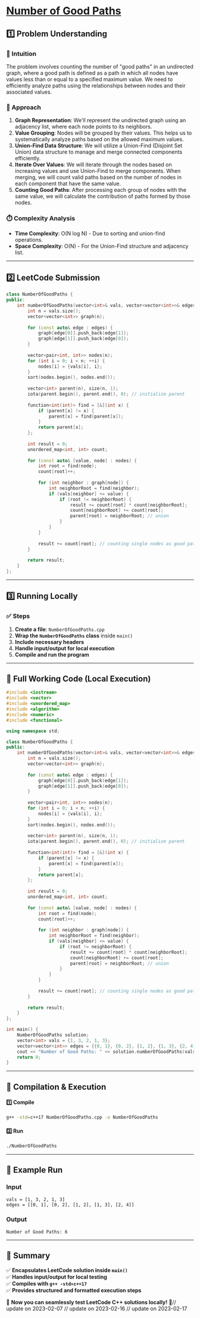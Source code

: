 # **[Number of Good Paths](https://leetcode.com/problems/number-of-good-paths/description/)**  

## **1️⃣ Problem Understanding**  
### **📌 Intuition**  
The problem involves counting the number of "good paths" in an undirected graph, where a good path is defined as a path in which all nodes have values less than or equal to a specified maximum value. We need to efficiently analyze paths using the relationships between nodes and their associated values.

### **🚀 Approach**  
1. **Graph Representation**: We'll represent the undirected graph using an adjacency list, where each node points to its neighbors.
2. **Value Grouping**: Nodes will be grouped by their values. This helps us to systematically analyze paths based on the allowed maximum values.
3. **Union-Find Data Structure**: We will utilize a Union-Find (Disjoint Set Union) data structure to manage and merge connected components efficiently.
4. **Iterate Over Values**: We will iterate through the nodes based on increasing values and use Union-Find to merge components. When merging, we will count valid paths based on the number of nodes in each component that have the same value.
5. **Counting Good Paths**: After processing each group of nodes with the same value, we will calculate the contribution of paths formed by those nodes.

### **⏱️ Complexity Analysis**  
- **Time Complexity**: O(N log N) - Due to sorting and union-find operations.  
- **Space Complexity**: O(N) - For the Union-Find structure and adjacency list.  

---  

## **2️⃣ LeetCode Submission**  
```cpp
class NumberOfGoodPaths {
public:
    int numberOfGoodPaths(vector<int>& vals, vector<vector<int>>& edges) {
        int n = vals.size();
        vector<vector<int>> graph(n);
        
        for (const auto& edge : edges) {
            graph[edge[0]].push_back(edge[1]);
            graph[edge[1]].push_back(edge[0]);
        }
        
        vector<pair<int, int>> nodes(n);
        for (int i = 0; i < n; ++i) {
            nodes[i] = {vals[i], i};
        }
        sort(nodes.begin(), nodes.end());
        
        vector<int> parent(n), size(n, 1);
        iota(parent.begin(), parent.end(), 0); // initialize parent
        
        function<int(int)> find = [&](int x) {
            if (parent[x] != x) {
                parent[x] = find(parent[x]);
            }
            return parent[x];
        };
        
        int result = 0;
        unordered_map<int, int> count;
        
        for (const auto& [value, node] : nodes) {
            int root = find(node);
            count[root]++;
            
            for (int neighbor : graph[node]) {
                int neighborRoot = find(neighbor);
                if (vals[neighbor] <= value) {
                    if (root != neighborRoot) {
                        result += count[root] * count[neighborRoot];
                        count[neighborRoot] += count[root];
                        parent[root] = neighborRoot; // union
                    }
                }
            }
            
            result += count[root]; // counting single nodes as good paths
        }
        
        return result;
    }
};
```  

---  

## **3️⃣ Running Locally**  
### **✅ Steps**  
1. **Create a file**: `NumberOfGoodPaths.cpp`  
2. **Wrap the `NumberOfGoodPaths` class** inside `main()`  
3. **Include necessary headers**  
4. **Handle input/output for local execution**  
5. **Compile and run the program**  

---  

## **📝 Full Working Code (Local Execution)**  
```cpp
#include <iostream>
#include <vector>
#include <unordered_map>
#include <algorithm>
#include <numeric>
#include <functional>

using namespace std;

class NumberOfGoodPaths {
public:
    int numberOfGoodPaths(vector<int>& vals, vector<vector<int>>& edges) {
        int n = vals.size();
        vector<vector<int>> graph(n);
        
        for (const auto& edge : edges) {
            graph[edge[0]].push_back(edge[1]);
            graph[edge[1]].push_back(edge[0]);
        }
        
        vector<pair<int, int>> nodes(n);
        for (int i = 0; i < n; ++i) {
            nodes[i] = {vals[i], i};
        }
        sort(nodes.begin(), nodes.end());
        
        vector<int> parent(n), size(n, 1);
        iota(parent.begin(), parent.end(), 0); // initialize parent
        
        function<int(int)> find = [&](int x) {
            if (parent[x] != x) {
                parent[x] = find(parent[x]);
            }
            return parent[x];
        };
        
        int result = 0;
        unordered_map<int, int> count;
        
        for (const auto& [value, node] : nodes) {
            int root = find(node);
            count[root]++;
            
            for (int neighbor : graph[node]) {
                int neighborRoot = find(neighbor);
                if (vals[neighbor] <= value) {
                    if (root != neighborRoot) {
                        result += count[root] * count[neighborRoot];
                        count[neighborRoot] += count[root];
                        parent[root] = neighborRoot; // union
                    }
                }
            }
            
            result += count[root]; // counting single nodes as good paths
        }
        
        return result;
    }
};

int main() {
    NumberOfGoodPaths solution;
    vector<int> vals = {1, 3, 2, 1, 3};
    vector<vector<int>> edges = {{0, 1}, {0, 2}, {1, 2}, {1, 3}, {2, 4}};
    cout << "Number of Good Paths: " << solution.numberOfGoodPaths(vals, edges) << endl;
    return 0;
}
```  

---  

## **🔧 Compilation & Execution**  
#### **1️⃣ Compile**  
```bash
g++ -std=c++17 NumberOfGoodPaths.cpp -o NumberOfGoodPaths
```  

#### **2️⃣ Run**  
```bash
./NumberOfGoodPaths
```  

---  

## **🎯 Example Run**  
### **Input**  
```
vals = [1, 3, 2, 1, 3]
edges = [[0, 1], [0, 2], [1, 2], [1, 3], [2, 4]]
```  
### **Output**  
```
Number of Good Paths: 6
```  

---  

## **📌 Summary**  
✅ **Encapsulates LeetCode solution inside `main()`**  
✅ **Handles input/output for local testing**  
✅ **Compiles with `g++ -std=c++17`**  
✅ **Provides structured and formatted execution steps**  

🚀 **Now you can seamlessly test LeetCode C++ solutions locally!** 🚀// update on 2023-02-07
// update on 2023-02-16
// update on 2023-02-17
